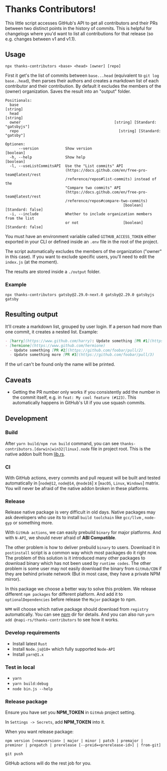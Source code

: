 # Thanks Contributors!

This little script accesses GitHub's API to get all contributors and their PRs between two distinct points in the history of commits. This is helpful for changelogs where you'd want to list all contributions for that release (so e.g. changes between v1 and v1.1).

## Usage

```shell
npx thanks-contributors <base> <head> [owner] [repo]
```

First it get's the list of commits between `base...head` (equivalent to `git log
base..head`), then parses their authors and creates a markdown list of each
contributor and their contribution. By default it excludes the members of the
(owner) organization. Saves the result into an "output" folder.

```shell
Positionals:
  base                                                                  [string]
  head                                                                  [string]
  owner                                          [string] [Standard: "gatsbyjs"]
  repo                                             [string] [Standard: "gatsby"]

Optionen:
      --version            Show version                                [boolean]
  -h, --help               Show help                                   [boolean]
  -l, --useListCommitsAPI  Use the "List commits" API
                           (https://docs.github.com/en/free-pro-team@latest/rest
                           /reference/repos#list-commits) instead of the
                           "Compare two commits" API
                           (https://docs.github.com/en/free-pro-team@latest/rest
                           /reference/repos#compare-two-commits)
                                                     [boolean] [Standard: false]
  -i, --include            Whether to include organization members from the list
                           or not                    [boolean] [Standard: false]
```

You must have an environment variable called `GITHUB_ACCESS_TOKEN` either exported in your CLI or defined inside an `.env` file in the root of the project.

The script automatically excludes the members of the organization ("owner" in this case). If you want to exclude specific users, you'll need to edit the `index.js` (at the moment).

The results are stored inside a `./output` folder.

### Example

```shell
npx thanks-contributors gatsby@2.29.0-next.0 gatsby@2.29.0 gatsbyjs gatsby
```

## Resulting output

It'll create a markdown list, grouped by user login. If a person had more than one commit, it creates a nested list. Example:

```md
- [harry](https://www.github.com/harry): Update something [PR #1](https://github.com/foobar/pull/1)
- [hermione](https://www.github.com/hermione)
  - Update something [PR #2](https://github.com/foobar/pull/2)
  - Update something more [PR #3](https://github.com/foobar/pull/3)
```

If the url can't be found only the name will be printed.

## Caveats

- Getting the PR number only works if you consistently add the number in the commit itself, e.g. in `feat: My cool feature (#123)`. This automatically happens in GitHub's UI if you use squash commits.

## Development

### Build

After `yarn build/npm run build` command, you can see `thanks-contributors.[darwin|win32|linux].node` file in project root. This is the native addon built from [lib.rs](./src/lib.rs).

### CI

With GitHub actions, every commits and pull request will be built and tested automatically in [`node@12`, `node@14`, `@node16`] x [`macOS`, `Linux`, `Windows`] matrix. You will never be afraid of the native addon broken in these platforms.

### Release

Release native package is very difficult in old days. Native packages may ask developers who use its to install `build toolchain` like `gcc/llvm` , `node-gyp` or something more.

With `GitHub actions`, we can easily prebuild `binary` for major platforms. And with `N-API`, we should never afraid of **ABI Compatible**.

The other problem is how to deliver prebuild `binary` to users. Download it in `postinstall` script is a common way which most packages do it right now. The problem of this solution is it introduced many other packages to download binary which has not been used by `runtime codes`. The other problem is some user may not easily download the binary from `GitHub/CDN` if they are behind private network (But in most case, they have a private NPM mirror).

In this package we choose a better way to solve this problem. We release different `npm packages` for different platform. And add it to `optionalDependencies` before release the `Major` package to npm.

`NPM` will choose which native package should download from `registry` automatically. You can see [npm](./npm) dir for details. And you can also run `yarn add @napi-rs/thanks-contributors` to see how it works.

### Develop requirements

- Install latest `Rust`
- Install `Node.js@10+` which fully supported `Node-API`
- Install `yarn@1.x`

### Test in local

- `yarn`
- `yarn build:debug`
- `node bin.js --help`

### Release package

Ensure you have set you **NPM_TOKEN** in `GitHub` project setting.

In `Settings -> Secrets`, add **NPM_TOKEN** into it.

When you want release package:

```
npm version [<newversion> | major | minor | patch | premajor | preminor | prepatch | prerelease [--preid=<prerelease-id>] | from-git]

git push
```

GitHub actions will do the rest job for you.
